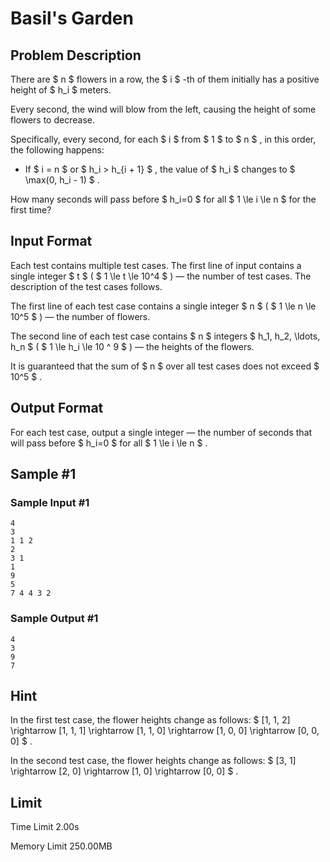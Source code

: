 # Basil's Garden

## Problem Description

There are $ n $ flowers in a row, the $ i $ -th of them initially has a positive height of $ h_i $ meters.

Every second, the wind will blow from the left, causing the height of some flowers to decrease.

Specifically, every second, for each $ i $ from $ 1 $ to $ n $ , in this order, the following happens:

- If $ i = n $ or $ h_i > h_{i + 1} $ , the value of $ h_i $ changes to $ \max(0, h_i - 1) $ .

How many seconds will pass before $ h_i=0 $ for all $ 1 \le i \le n $ for the first time?

## Input Format

Each test contains multiple test cases. The first line of input contains a single integer $ t $ ( $ 1 \le t \le 10^4 $ ) — the number of test cases. The description of the test cases follows.

The first line of each test case contains a single integer $ n $ ( $ 1 \le n \le 10^5 $ ) — the number of flowers.

The second line of each test case contains $ n $ integers $ h_1, h_2, \ldots, h_n $ ( $ 1 \le h_i \le 10 ^ 9 $ ) — the heights of the flowers.

It is guaranteed that the sum of $ n $ over all test cases does not exceed $ 10^5 $ .

## Output Format

For each test case, output a single integer — the number of seconds that will pass before $ h_i=0 $ for all $ 1 \le i \le n $ .

## Sample #1

### Sample Input #1

```
4
3
1 1 2
2
3 1
1
9
5
7 4 4 3 2
```

### Sample Output #1

```
4
3
9
7
```

## Hint

In the first test case, the flower heights change as follows: $ [1, 1, 2] \rightarrow [1, 1, 1] \rightarrow [1, 1, 0] \rightarrow [1, 0, 0] \rightarrow [0, 0, 0] $ .

In the second test case, the flower heights change as follows: $ [3, 1] \rightarrow [2, 0] \rightarrow [1, 0] \rightarrow [0, 0] $ .

## Limit



Time Limit
2.00s

Memory Limit
250.00MB